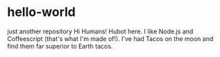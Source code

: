 # hello-world
just another repository
Hi Humans!
Hubot here. I like Node.js and Coffeescript (that's what I'm made of!).
I've had Tacos on the moon and find them far superior to Earth tacos.
